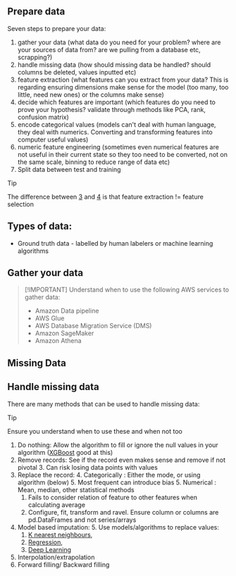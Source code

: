 
## Prepare data
Seven steps to prepare your data:
1. gather your data (what data do you need for your problem? where are your sources of data from? are we pulling from a database etc, scrapping?)
2. handle missing data (how should missing data be handled? should columns be deleted, values inputted etc)
3. feature extraction (what features can you extract from your data? This is regarding ensuring dimensions make sense for the model (too many, too little, need new ones) or the columns make sense)
4. decide which features are important (which features do you need to prove your hypothesis? validate through methods like PCA, rank, confusion matrix)
5. encode categorical values (models can't deal with human language, they deal with numerics. Converting and transforming features into computer useful values)
6. numeric feature engineering (sometimes even numerical features are not useful in their current state so they too need to be converted, not on the same scale, binning to reduce range of data etc)
7. Split data between test and training

> [!TIP]
> The difference between [3](#prepare-data) and [4](#prepare-data) is that feature extraction != feature selection

## Types of data:
- Ground truth data - labelled by human labelers or machine learning algorithms

## Gather your data

> [!IMPORTANT] Understand when to use the following AWS services to gather data:
> - Amazon Data pipeline
> - AWS Glue
> - AWS Database Migration Service (DMS)
> - Amazon SageMaker
> - Amazon Athena

## Missing Data


## Handle missing data
There are many methods that can be used to handle missing data:

>[!TIP]
> Ensure you understand when to use these and when not too

1. Do nothing: Allow the algorithm to fill or ignore the null values in your algorithm ([XGBoost](../Machine_Learning/MLTheory/README.md#overview---ensembleboosting) good at this)
2. Remove records: See if the record even makes sense and remove if not pivotal
   3. Can risk losing data points with values
3. Replace the record:
   4. Categorically : Either the mode, or using algorithm (below)
      5. Most frequent can introduce bias
   5. Numerical : Mean, median, other statistical methods
      1. Fails to consider relation of feature to other features when calculating average
      2. Configure, fit, transform and ravel. Ensure column or columns are pd.DataFrames and not series/arrays
4. Model based imputation:
   5. Use models/algorithms to replace values: 
      1. [K nearest neighbours](../Machine_Learning/MLTheory/README.md#nearest-neighbour),
      2. [Regression](../Machine_Learning/MLTheory/README.md#linear-regression),
      3. [Deep Learning](../Machine_Learning/MLTheory/README.md#overview---deep-learning)
6. Interpolation/extrapolation
7. Forward filling/ Backward filling
